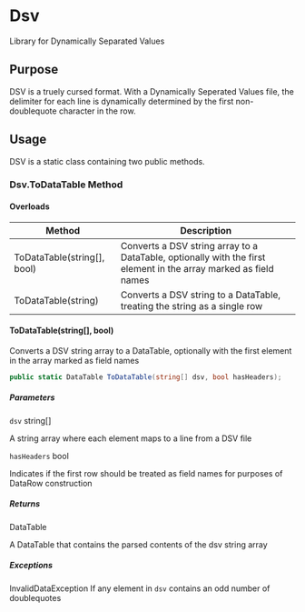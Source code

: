 # Dsv
Library for Dynamically Separated Values

## Purpose

DSV is a truely cursed format. With a Dynamically Seperated Values file, the delimiter for each line is dynamically determined by the first non-doublequote character in the row.

## Usage

DSV is a static class containing two public methods.

### Dsv.ToDataTable Method

#### Overloads

| Method | Description |
| ---- | ---- |
| ToDataTable(string[], bool) | Converts a DSV string array to a DataTable, optionally with the first element in the array marked as field names |
| ToDataTable(string) | Converts a DSV string to a DataTable, treating the string as a single row |


#### ToDataTable(string[], bool)

Converts a DSV string array to a DataTable, optionally with the first element in the array marked as field names

```cs
public static DataTable ToDataTable(string[] dsv, bool hasHeaders);
```

##### Parameters

`dsv` string[]

A string array where each element maps to a line from a DSV file

`hasHeaders` bool

Indicates if the first row should be treated as field names for purposes of DataRow construction

##### Returns

DataTable

A DataTable that contains the parsed contents of the dsv string array

##### Exceptions

InvalidDataException
If any element in `dsv` contains an odd number of doublequotes
